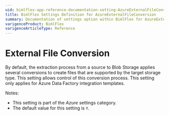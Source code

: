 ```yaml
---
uid: bimlflex-app-reference-documentation-setting-AzureExternalFileConversion
title: BimlFlex Settings Definition for AzureExternalFileConversion
summary: Documentation of settings option within BimlFlex for AzureExternalFileConversion
varigenceProduct: BimlFlex
varigenceArticleType: Reference
---
```


# External File Conversion

By default, the extraction process from a source to Blob Storage applies several conversions to create files that are supported by the target storage type. This setting allows control of this conversion process. This setting only applies for Azure Data Factory integration templates.

Notes:

* This setting is part of the *Azure* settings category.
* The default value for this setting is `Y`.
